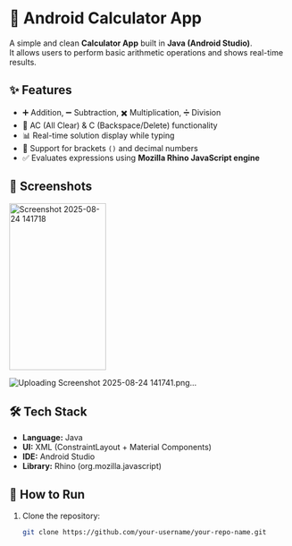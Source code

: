 # 📱 Android Calculator App

A simple and clean **Calculator App** built in **Java (Android Studio)**.  
It allows users to perform basic arithmetic operations and shows real-time results.



## ✨ Features
- ➕ Addition, ➖ Subtraction, ✖️ Multiplication, ➗ Division  
- 🔄 AC (All Clear) & C (Backspace/Delete) functionality  
- 📊 Real-time solution display while typing  
- 🧮 Support for brackets `()` and decimal numbers  
- ✅ Evaluates expressions using **Mozilla Rhino JavaScript engine**



## 📸 Screenshots
<img width="173" height="298" alt="Screenshot 2025-08-24 141718" src="https://github.com/user-attachments/assets/afef23cf-d6e7-4df8-84bd-73f9808f0d46" />

![Uploading Screenshot 2025-08-24 141741.png…]()


## 🛠️ Tech Stack
- **Language:** Java  
- **UI:** XML (ConstraintLayout + Material Components)  
- **IDE:** Android Studio  
- **Library:** Rhino (org.mozilla.javascript)


## 🚀 How to Run
1. Clone the repository:
   ```bash
   git clone https://github.com/your-username/your-repo-name.git
